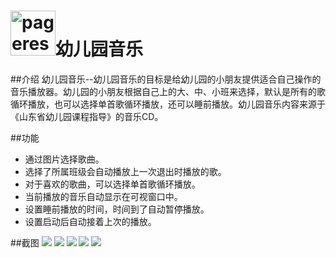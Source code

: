 ﻿# <img src="ic_launcher-web.png" width="72" alt="pageres">幼儿园音乐

##介绍
幼儿园音乐--幼儿园音乐的目标是给幼儿园的小朋友提供适合自己操作的音乐播放器。幼儿园的小朋友根据自己上的大、中、小班来选择，默认是所有的歌循环播放，也可以选择单首歌循环播放，还可以睡前播放。幼儿园音乐内容来源于《山东省幼儿园课程指导》的音乐CD。

##功能
* 通过图片选择歌曲。
* 选择了所属班级会自动播放上一次退出时播放的歌。
* 对于喜欢的歌曲，可以选择单首歌循环播放。
* 当前播放的音乐自动显示在可视窗口中。
* 设置睡前播放的时间，时间到了自动暂停播放。
* 设置启动后自动接着上次的播放。

##截图
![](./snapshots/main.png)
![](./snapshots/term1.png)
![](./snapshots/term2.png)
![](./snapshots/settings.png)
![](./snapshots/about.png)
